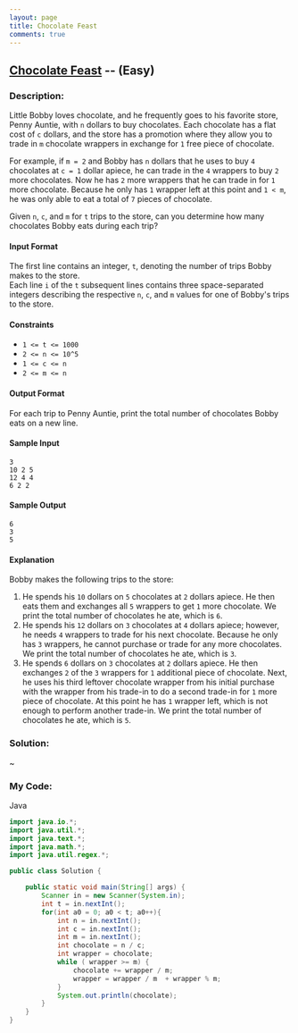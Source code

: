 ```yaml
---
layout: page
title: Chocolate Feast
comments: true
---
```


## [Chocolate Feast](https://www.hackerrank.com/challenges/chocolate-feast) -- (Easy)

### Description:
Little Bobby loves chocolate, and he frequently goes to his favorite store, Penny Auntie, with `n` dollars to buy chocolates. Each chocolate has a flat cost of `c` dollars, and the store has a promotion where they allow you to trade in `m` chocolate wrappers in exchange for `1` free piece of chocolate.  
  
For example, if `m = 2` and Bobby has `n` dollars that he uses to buy `4` chocolates at `c = 1` dollar apiece, he can trade in the `4` wrappers to buy `2` more chocolates. Now he has `2` more wrappers that he can trade in for `1` more chocolate. Because he only has `1` wrapper left at this point and `1 < m`, he was only able to eat a total of `7` pieces of chocolate.  
  
Given `n`, `c`, and `m` for `t` trips to the store, can you determine how many chocolates Bobby eats during each trip?  
  
#### Input Format  
  
The first line contains an integer, `t`, denoting the number of trips Bobby makes to the store.  
Each line `i` of the `t` subsequent lines contains three space-separated integers describing the respective `n`, `c`, and `m` values for one of Bobby's trips to the store.  
  
#### Constraints  
* `1 <= t <= 1000`
* `2 <= n <= 10^5`
* `1 <= c <= n`
* `2 <= m <= n` 
  
#### Output Format  
  
For each trip to Penny Auntie, print the total number of chocolates Bobby eats on a new line.  
  
#### Sample Input  
```
3
10 2 5
12 4 4
6 2 2
```  
  
#### Sample Output  
```
6
3
5
```
  
#### Explanation  
  
Bobby makes the following  trips to the store:  
  
1. He spends his `10` dollars on `5` chocolates at `2` dollars apiece. He then eats them and exchanges all `5` wrappers to get `1` more chocolate. We print the total number of chocolates he ate, which is `6`.  
2. He spends his `12` dollars on `3` chocolates at `4` dollars apiece; however, he needs `4` wrappers to trade for his next chocolate. Because he only has `3` wrappers, he cannot purchase or trade for any more chocolates. We print the total number of chocolates he ate, which is `3`.  
3. He spends `6` dollars on `3` chocolates at `2` dollars apiece. He then exchanges `2` of the `3` wrappers for `1` additional piece of chocolate. Next, he uses his third leftover chocolate wrapper from his initial purchase with the wrapper from his trade-in to do a second trade-in for `1` more piece of chocolate. At this point he has `1` wrapper left, which is not enough to perform another trade-in. We print the total number of chocolates he ate, which is `5`.  
  
### Solution:
~
  
### My Code:
Java
```java
import java.io.*;
import java.util.*;
import java.text.*;
import java.math.*;
import java.util.regex.*;

public class Solution {

    public static void main(String[] args) {
        Scanner in = new Scanner(System.in);
        int t = in.nextInt();
        for(int a0 = 0; a0 < t; a0++){
            int n = in.nextInt();
            int c = in.nextInt();
            int m = in.nextInt();
            int chocolate = n / c;
            int wrapper = chocolate;
            while ( wrapper >= m) {
                chocolate += wrapper / m;
                wrapper = wrapper / m  + wrapper % m;
            }
            System.out.println(chocolate);
        }
    }
}
```
